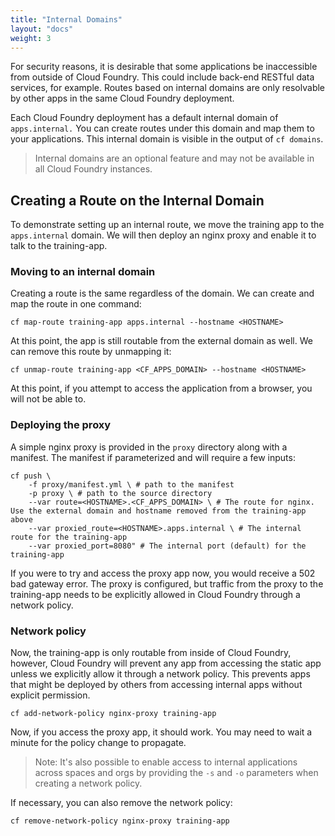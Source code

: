 ```yaml
---
title: "Internal Domains"
layout: "docs"
weight: 3
---
```


For security reasons, it is desirable that some applications be inaccessible from outside of Cloud Foundry. This could include back-end RESTful data services, for example. Routes based on internal domains are only resolvable by other apps in the same Cloud Foundry deployment.

Each Cloud Foundry deployment has a default internal domain of `apps.internal.` You can create routes under this domain and map them to your applications. This internal domain is visible in the output of `cf domains`.

> Internal domains are an optional feature and may not be available in all Cloud Foundry instances.

## Creating a Route on the Internal Domain

To demonstrate setting up an internal route, we move the training app to the `apps.internal` domain. We will then deploy an nginx proxy and enable it to talk to the training-app.

### Moving to an internal domain

Creating a route is the same regardless of the domain. We can create and map the route in one command:

```
cf map-route training-app apps.internal --hostname <HOSTNAME>
```

At this point, the app is still routable from the external domain as well. We can remove this route by unmapping it:

```
cf unmap-route training-app <CF_APPS_DOMAIN> --hostname <HOSTNAME>
```

At this point, if you attempt to access the application from a browser, you will not be able to. 

### Deploying the proxy

A simple nginx proxy is provided in the `proxy` directory along with a manifest. The manifest if parameterized and will require a few inputs:

```
cf push \
    -f proxy/manifest.yml \ # path to the manifest
    -p proxy \ # path to the source directory
    --var route=<HOSTNAME>.<CF_APPS_DOMAIN> \ # The route for nginx. Use the external domain and hostname removed from the training-app above
    --var proxied_route=<HOSTNAME>.apps.internal \ # The internal route for the training-app
    --var proxied_port=8080" # The internal port (default) for the training-app
```

If you were to try and access the proxy app now, you would receive a 502 bad gateway error. The proxy is configured, but traffic from the proxy to the training-app needs to be explicitly allowed in Cloud Foundry through a network policy.

### Network policy

Now, the training-app is only routable from inside of Cloud Foundry, however, Cloud Foundry will prevent any app from accessing the static app unless we explicitly allow it through a network policy. This prevents apps that might be deployed by others from accessing internal apps without explicit permission. 

```
cf add-network-policy nginx-proxy training-app
```

Now, if you access the proxy app, it should work. You may need to wait a minute for the policy change to propagate.

> Note: It's also possible to enable access to internal applications across spaces and orgs by providing the `-s` and `-o` parameters when creating a network policy.

If necessary, you can also remove the network policy:

```
cf remove-network-policy nginx-proxy training-app
```
